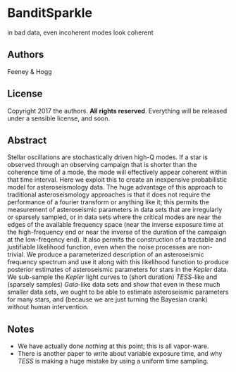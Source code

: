 # BanditSparkle
in bad data, even incoherent modes look coherent

## Authors
Feeney & Hogg

## License
Copyright 2017 the authors. **All rights reserved**. Everything will be released under a sensible license, and soon.

## Abstract
Stellar oscillations are stochastically driven high-Q modes. If a star is observed through an observing campaign that is shorter than the coherence time of a mode, the mode will effectively appear coherent within that time interval. Here we exploit this to create an inexpensive probabilistic model for asteroseismology data. The huge advantage of this approach to traditional asteroseismology approaches is that it does not require the performance of a fourier transform or anything like it; this permits the measurement of asteroseismic parameters in data sets that are irregularly or sparsely sampled, or in data sets where the critical modes are near the edges of the available frequency space (near the inverse exposure time at the high-frequency end or near the inverse of the duration of the campaign at the low-freqency end). It also permits the construction of a tractable and justifiable likelihood function, even when the noise processes are non-trivial. We produce a parameterized description of an asteroseismic frequency spectrum and use it along with this likelihood function to produce posterior estimates of asteroseismic parameters for stars in the <i>Kepler</i> data. We sub-sample the <i>Kepler</i> light curves to (short duration) <i>TESS</i>-like and (sparsely samples) <i>Gaia</i>-like data sets and show that even in these much smaller data sets, we ought to be able to estimate asteroseismic parameters for many stars, and (because we are just turning the Bayesian crank) without human intervention.

## Notes
- We have actually done *nothing* at this point; this is all vapor-ware.
- There is another paper to write about variable exposure time, and why <i>TESS</i> is making a huge mistake by using a uniform time sampling.
